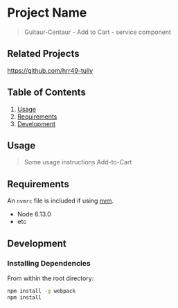 # Project Name

> Guitaur-Centaur - Add to Cart - service component

## Related Projects

  https://github.com/hrr49-tully

## Table of Contents

1. [Usage](#Usage)
1. [Requirements](#requirements)
1. [Development](#development)

## Usage

> Some usage instructions
Add-to-Cart

## Requirements

An `nvmrc` file is included if using [nvm](https://github.com/creationix/nvm).

- Node 6.13.0
- etc

## Development

### Installing Dependencies

From within the root directory:

```sh
npm install -g webpack
npm install
```

